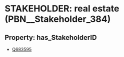 # STAKEHOLDER: __real estate__ (PBN__Stakeholder_384)

## Property: has_StakeholderID

* [Q683595](Q683595)


